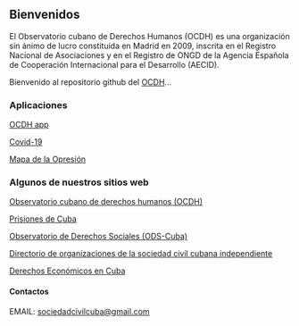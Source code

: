 ## Bienvenidos

El Observatorio cubano de Derechos Humanos (OCDH) es una organización sin ánimo de lucro constituida en Madrid en 2009, inscrita en el Registro Nacional de Asociaciones y en el Registro de ONGD de la Agencia Española de Cooperación Internacional para el Desarrollo (AECID). 

Bienvenido al repositorio github del [OCDH](https://observacuba.org)...


### Aplicaciones

[OCDH app](https://sociedadcivilcuba.github.io/ocdh/) 



[Covid-19](https://sociedadcivilcuba.github.io/covidcuba/) 

[Mapa de la Opresión](https://sociedadcivilcuba.github.io/opressionmap/) 


### Algunos de nuestros sitios web

[Observatorio cubano de derechos humanos (OCDH)](https://observacuba.org) 

[Prisiones de Cuba](https://prisionescuba.com) 

[Observatorio de Derechos Sociales (ODS-Cuba)](https://derechossocialescuba.com) 

[Directorio de organizaciones de la sociedad civil cubana independiente](https://asociacionescuba.org) 

[Derechos Económicos en Cuba](https://derechoseconomicos.com) 


#### Contactos
EMAIL: sociedadcivilcuba@gmail.com
